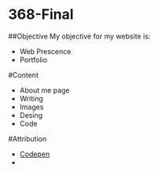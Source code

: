 368-Final
=========

##Objective
My objective for my website is:

* Web Prescence
* Portfolio

#Content

* About me page
* Writing
* Images
* Desing
* Code

#Attribution

* [Codepen](http://codepen.io)
* 
